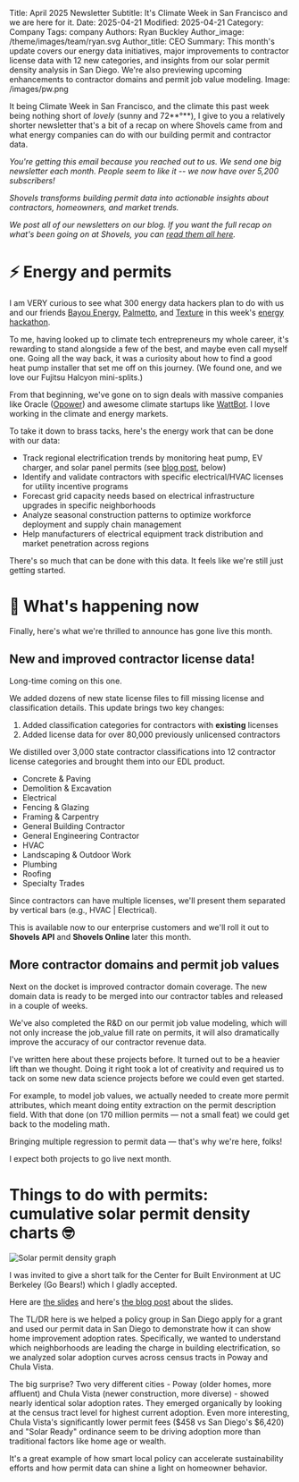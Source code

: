 Title: April 2025 Newsletter
Subtitle: It's Climate Week in San Francisco and we are here for it.
Date: 2025-04-21
Modified: 2025-04-21
Category: Company
Tags: company
Authors: Ryan Buckley
Author_image: /theme/images/team/ryan.svg
Author_title: CEO
Summary: This month's update covers our energy data initiatives, major improvements to contractor license data with 12 new categories, and insights from our solar permit density analysis in San Diego. We're also previewing upcoming enhancements to contractor domains and permit job value modeling.
Image: /images/pw.png

It being Climate Week in San Francisco, and the climate this past week being nothing short of *lovely* (sunny and 72**°**), I give to you a relatively shorter newsletter that's a bit of a recap on where Shovels came from and what energy companies can do with our building permit and contractor data.

*You're getting this email because you reached out to us. We send one big newsletter each month. People seem to like it -- we now have over 5,200 subscribers!*

*Shovels transforms building permit data into actionable insights about contractors, homeowners, and market trends.*

*We post all of our newsletters on our blog. If you want the full recap on what's been going on at Shovels, you can [read them all here](https://www.shovels.ai/blog/?category=Company).*

# ⚡️ Energy and permits

I am VERY curious to see what 300 energy data hackers plan to do with us and our friends [Bayou Energy](https://www.bayou.energy/), [Palmetto](https://palmetto.com/), and [Texture](https://www.texturehq.com/) in this week's [energy hackathon](https://lu.ma/pwh9o2e8?tk=jYxRHS). 

To me, having looked up to climate tech entrepreneurs my whole career, it's rewarding to stand alongside a few of the best, and maybe even call myself one. Going all the way back, it was a curiosity about how to find a good heat pump installer that set me off on this journey. (We found one, and we love our Fujitsu Halcyon mini-splits.)

From that beginning, we've gone on to sign deals with massive companies like Oracle ([Opower](https://www.oracle.com/utilities/opower-energy-efficiency/)) and awesome climate startups like [WattBot](https://wattbot.com/). I love working in the climate and energy markets.

To take it down to brass tacks, here's the energy work that can be done with our data:

- Track regional electrification trends by monitoring heat pump, EV charger, and solar panel  permits (see [blog post](https://www.shovels.ai/blog/solar-permit-density-san-diego/), below)
- Identify and validate contractors with specific electrical/HVAC licenses for utility incentive programs
- Forecast grid capacity needs based on electrical infrastructure upgrades in specific neighborhoods
- Analyze seasonal construction patterns to optimize workforce deployment and supply chain management
- Help manufacturers of electrical equipment track distribution and market penetration across regions

There's so much that can be done with this data. It feels like we're still just getting started.

# 📢 What's happening now

Finally, here's what we're thrilled to announce has gone live this month.

## New and improved contractor license data!

Long-time coming on this one.

We added dozens of new state license files to fill missing license and classification details. This update brings two key changes:

1. Added classification categories for contractors with **existing** licenses
2. Added license data for over 80,000 previously unlicensed contractors

We distilled over 3,000 state contractor classifications into 12 contractor license categories and brought them into our EDL product.

- Concrete & Paving
- Demolition & Excavation
- Electrical
- Fencing & Glazing
- Framing & Carpentry
- General Building Contractor
- General Engineering Contractor
- HVAC
- Landscaping & Outdoor Work
- Plumbing
- Roofing
- Specialty Trades

Since contractors can have multiple licenses, we'll present them separated by vertical bars (e.g., HVAC | Electrical).

This is available now to our enterprise customers and we'll roll it out to **Shovels API** and **Shovels Online** later this month.

## More contractor domains and permit job values

Next on the docket is improved contractor domain coverage. The new domain data is ready to be merged into our contractor tables and released in a couple of weeks.

We've also completed the R&D on our permit job value modeling, which will not only increase the job_value fill rate on permits, it will also dramatically improve the accuracy of our contractor revenue data.

I've written here about these projects before. It turned out to be a heavier lift than we thought. Doing it right took a lot of creativity and required us to tack on some new data science projects before we could even get started.

For example, to model job values, we actually needed to create more permit attributes, which meant doing entity extraction on the permit description field. With that done (on 170 million permits — not a small feat) we could get back to the modeling math.

Bringing multiple regression to permit data — that's why we're here, folks!  

I expect both projects to go live next month. 

# Things to do with permits: cumulative solar permit density charts 🤓

![Solar permit density graph]({static}/images/pw.png)

I was invited to give a short talk for the Center for Built Environment at UC Berkeley (Go Bears!)  which I gladly accepted.

Here are [the slides](https://docs.google.com/presentation/d/1i50LcSxkA5Voq2FpCxLrRerP1uGGDwqe5rzNfQpK-Qo/edit?usp=sharing) and here's [the blog post](https://www.shovels.ai/blog/solar-permit-density-san-diego/) about the slides.  

The TL/DR here is we helped a policy group in San Diego apply for a grant and used our permit data in San Diego to demonstrate how it can show home improvement adoption rates. Specifically, we wanted to understand which neighborhoods are leading the charge in building electrification, so we analyzed solar adoption curves across census tracts in Poway and Chula Vista.

The big surprise? Two very different cities - Poway (older homes, more affluent) and Chula Vista (newer construction, more diverse) - showed nearly identical solar adoption rates. They emerged organically by looking at the census tract level for highest current adoption. Even more interesting, Chula Vista's significantly lower permit fees ($458 vs San Diego's $6,420) and "Solar Ready" ordinance seem to be driving adoption more than traditional factors like home age or wealth. 

It's a great example of how smart local policy can accelerate sustainability efforts and how permit data can shine a light on homeowner behavior.